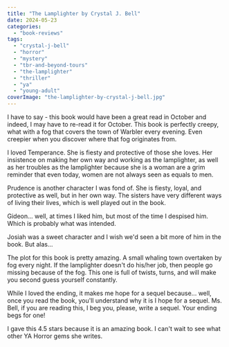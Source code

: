 ```yaml
---
title: "The Lamplighter by Crystal J. Bell"
date: 2024-05-23
categories: 
  - "book-reviews"
tags: 
  - "crystal-j-bell"
  - "horror"
  - "mystery"
  - "tbr-and-beyond-tours"
  - "the-lamplighter"
  - "thriller"
  - "ya"
  - "young-adult"
coverImage: "the-lamplighter-by-crystal-j-bell.jpg"
---
```


I have to say - this book would have been a great read in October and indeed, I may have to re-read it for October. This book is perfectly creepy, what with a fog that covers the town of Warbler every evening. Even creepier when you discover where that fog originates from.

I loved Temperance. She is fiesty and protective of those she loves. Her insistence on making her own way and working as the lamplighter, as well as her troubles as the lamplighter because she is a woman are a grim reminder that even today, women are not always seen as equals to men.

Prudence is another character I was fond of. She is fiesty, loyal, and protective as well, but in her own way. The sisters have very different ways of living their lives, which is well played out in the book.

Gideon... well, at times I liked him, but most of the time I despised him. Which is probably what was intended.

Josiah was a sweet character and I wish we'd seen a bit more of him in the book. But alas...

The plot for this book is pretty amazing. A small whaling town overtaken by fog every night. If the lamplighter doesn't do his/her job, then people go missing because of the fog. This one is full of twists, turns, and will make you second guess yourself constantly.

While I loved the ending, it makes me hope for a sequel because... well, once you read the book, you'll understand why it is I hope for a sequel. Ms. Bell, if you are reading this, I beg you, please, write a sequel. Your ending begs for one!

I gave this 4.5 stars because it is an amazing book. I can't wait to see what other YA Horror gems she writes.
